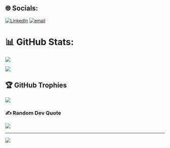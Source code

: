 
## 🌐 Socials:
[![LinkedIn](https://img.shields.io/badge/LinkedIn-%230077B5.svg?logo=linkedin&logoColor=white)](https://linkedin.com/in/ry4) [![email](https://img.shields.io/badge/Email-D14836?logo=gmail&logoColor=white)](mailto:yrohit1805@gmail.com) 

# 📊 GitHub Stats:
![](https://github-readme-stats.vercel.app/api/top-langs/?username=Rohit-Yadav-47&theme=dark&hide_border=false&include_all_commits=false&count_private=false&layout=compact)

![](https://github-readme-streak-stats.herokuapp.com/?user=Rohit-Yadav-47&theme=dark&hide_border=false)<br/>

## 🏆 GitHub Trophies
![](https://github-profile-trophy.vercel.app/?username=Rohit-Yadav-47&theme=radical&no-frame=true&no-bg=false&margin-w=4)

### ✍️ Random Dev Quote
![](https://quotes-github-readme.vercel.app/api?type=horizontal&theme=radical)

---
[![](https://visitcount.itsvg.in/api?id=Rohit-Yadav-47&icon=0&color=3)](https://visitcount.itsvg.in)

<!-- Proudly created with GPRM ( https://gprm.itsvg.in ) -->

